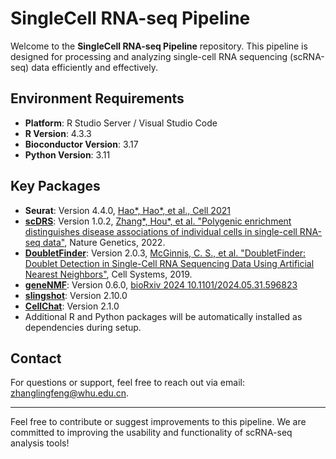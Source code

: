 # SingleCell RNA-seq Pipeline

Welcome to the **SingleCell RNA-seq Pipeline** repository. This pipeline is designed for processing and analyzing single-cell RNA sequencing (scRNA-seq) data efficiently and effectively.

## Environment Requirements

- **Platform**: R Studio Server / Visual Studio Code
- **R Version**: 4.3.3
- **Bioconductor Version**: 3.17
- **Python Version**: 3.11

## Key Packages

- **Seurat**: Version 4.4.0, [Hao*, Hao*, et al., Cell 2021](https://www.cell.com/cell/fulltext/S0092-8674(21)00583-3?_returnURL=https%3A%2F%2Flinkinghub.elsevier.com%2Fretrieve%2Fpii%2FS0092867421005833%3Fshowall%3Dtrue)
- **[scDRS](https://github.com/martinjzhang/scDRS)**: Version 1.0.2, [Zhang*, Hou*, et al. "Polygenic enrichment distinguishes disease associations of individual cells in single-cell RNA-seq data"](https://www.nature.com/articles/s41588-022-01167-z), Nature Genetics, 2022.
- **[DoubletFinder](https://github.com/ekernf01/DoubletFinder)**: Version 2.0.3, [McGinnis, C. S., et al. "DoubletFinder: Doublet Detection in Single-Cell RNA Sequencing Data Using Artificial Nearest Neighbors"](https://www.cell.com/cell-systems/fulltext/S2405-4712(19)30073-0),  Cell Systems, 2019.
- **[geneNMF](https://github.com/carmonalab/GeneNMF)**: Version 0.6.0, [bioRxiv 2024 10.1101/2024.05.31.596823](https://www.biorxiv.org/content/10.1101/2024.05.31.596823v1)
- **[slingshot](https://github.com/kstreet13/slingshot)**: Version 2.10.0
- **[CellChat](https://github.com/jinworks/CellChat)**: Version 2.1.0
- Additional R and Python packages will be automatically installed as dependencies during setup.

## Contact

For questions or support, feel free to reach out via email: [zhanglingfeng@whu.edu.cn](mailto:zhanglingfeng@whu.edu.cn).

---

Feel free to contribute or suggest improvements to this pipeline. We are committed to improving the usability and functionality of scRNA-seq analysis tools!
